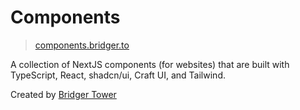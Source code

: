 # Components 

> [components.bridger.to](https://components.bridger.to)

A collection of NextJS components (for websites) that are built with TypeScript, React, shadcn/ui, Craft UI, and Tailwind.

Created by [Bridger Tower](https://bridger.to)

